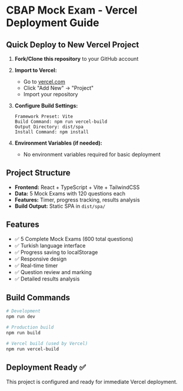 # CBAP Mock Exam - Vercel Deployment Guide

## Quick Deploy to New Vercel Project

1. **Fork/Clone this repository** to your GitHub account

2. **Import to Vercel:**
   - Go to [vercel.com](https://vercel.com)
   - Click "Add New" → "Project"
   - Import your repository

3. **Configure Build Settings:**
   ```
   Framework Preset: Vite
   Build Command: npm run vercel-build
   Output Directory: dist/spa
   Install Command: npm install
   ```

4. **Environment Variables (if needed):**
   - No environment variables required for basic deployment

## Project Structure
- **Frontend:** React + TypeScript + Vite + TailwindCSS
- **Data:** 5 Mock Exams with 120 questions each
- **Features:** Timer, progress tracking, results analysis
- **Build Output:** Static SPA in `dist/spa/`

## Features
- ✅ 5 Complete Mock Exams (600 total questions)
- ✅ Turkish language interface
- ✅ Progress saving to localStorage
- ✅ Responsive design
- ✅ Real-time timer
- ✅ Question review and marking
- ✅ Detailed results analysis

## Build Commands
```bash
# Development
npm run dev

# Production build
npm run build

# Vercel build (used by Vercel)
npm run vercel-build
```

## Deployment Ready ✅
This project is configured and ready for immediate Vercel deployment.
